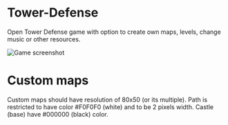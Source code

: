# Tower-Defense

Open Tower Defense game with option to create own maps, levels, change music or other resources.

![Game screenshot](https://camo.githubusercontent.com/95020e106d892689ebed8c69961af8cc0faa974b/68747470733a2f2f7777772e686f6a6b6f2e636f6d2f646f776e6c6f61642f696d6167652f313230363035)

# Custom maps

Custom maps should have resolution of 80x50 (or its multiple). Path is restricted to have color #F0F0F0 (white) and to be 2 pixels width.
Castle (base) have #000000 (black) color.

